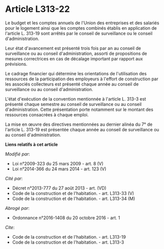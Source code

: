 # Article L313-22

Le budget et les comptes annuels de l'Union des entreprises et des salariés pour le logement ainsi que les comptes combinés
établis en application de l'article L. 313-19 sont arrêtés par le conseil de surveillance ou le conseil d'administration. 

Leur état d'avancement est présenté trois fois par an au conseil de surveillance ou au conseil d'administration, assorti de
propositions de mesures correctrices en cas de décalage important par rapport aux prévisions. 

Le cadrage financier qui détermine les orientations de l'utilisation des ressources de la participation des employeurs à
l'effort de construction par les associés collecteurs est présenté chaque année au conseil de surveillance ou au conseil
d'administration. 

L'état d'exécution de la convention mentionnée à l'article L. 313-3 est présenté chaque semestre au conseil de surveillance
ou au conseil d'administration. Cette présentation porte notamment sur le montant des ressources consacrées à chaque emploi. 

La mise en œuvre des directives mentionnées au dernier alinéa du 7° de l'article L. 313-19 est présentée chaque année au
conseil de surveillance ou au conseil d'administration.

**Liens relatifs à cet article**

_Modifié par_:

  - Loi n°2009-323 du 25 mars 2009 - art. 8 (V)
  - Loi n°2014-366 du 24 mars 2014 - art. 123 (V)

_Cité par_:

  - Décret n°2013-777 du 27 août 2013 - art. (VD)
  - Code de la construction et de l'habitation. - art. L313-33 (V)
  - Code de la construction et de l'habitation. - art. L313-34 (M)

_Abrogé par_:

  - Ordonnance n°2016-1408 du 20 octobre 2016 - art. 1

_Cite_:

  - Code de la construction et de l'habitation. - art. L313-19
  - Code de la construction et de l'habitation. - art. L313-3
